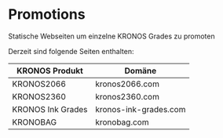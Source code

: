 # Promotions

Statische Webseiten um einzelne KRONOS Grades zu promoten

Derzeit sind folgende Seiten enthalten:

| KRONOS Produkt    | Domäne                |
| ------------------|-----------------------|
| KRONOS2066        | kronos2066.com        | 
| KRONOS2360        | kronos2360.com        | 
| KRONOS Ink Grades | kronos-ink-grades.com |
| KRONOBAG          | kronobag.com          | 

